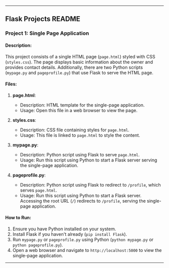 
---

## Flask Projects README

### Project 1: Single Page Application

#### Description:
This project consists of a single HTML page (`page.html`) styled with CSS (`styles.css`). The page displays basic information about the owner and provides contact details. Additionally, there are two Python scripts (`mypage.py` and `pageprofile.py`) that use Flask to serve the HTML page.

#### Files:
1. **page.html**:
   - Description: HTML template for the single-page application.
   - Usage: Open this file in a web browser to view the page.

2. **styles.css**:
   - Description: CSS file containing styles for `page.html`.
   - Usage: This file is linked to `page.html` to style the content.

3. **mypage.py**:
   - Description: Python script using Flask to serve `page.html`.
   - Usage: Run this script using Python to start a Flask server serving the single-page application.

4. **pageprofile.py**:
   - Description: Python script using Flask to redirect to `/profile`, which serves `page.html`.
   - Usage: Run this script using Python to start a Flask server. Accessing the root URL (`/`) redirects to `/profile`, serving the single-page application.

#### How to Run:
1. Ensure you have Python installed on your system.
2. Install Flask if you haven't already (`pip install Flask`).
3. Run `mypage.py` or `pageprofile.py` using Python (`python mypage.py` or `python pageprofile.py`).
4. Open a web browser and navigate to `http://localhost:5000` to view the single-page application.

---

